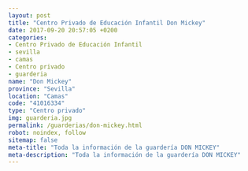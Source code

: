 ```yaml
---
layout: post
title: "Centro Privado de Educación Infantil Don Mickey"
date: 2017-09-20 20:57:05 +0200
categories:
- Centro Privado de Educación Infantil
- sevilla
- camas
- Centro privado
- guarderia
name: "Don Mickey"
province: "Sevilla"
location: "Camas"
code: "41016334"
type: "Centro privado"
img: guarderia.jpg
permalink: /guarderias/don-mickey.html
robot: noindex, follow
sitemap: false
meta-title: "Toda la información de la guardería DON MICKEY"
meta-description: "Toda la información de la guardería DON MICKEY"
---
```

